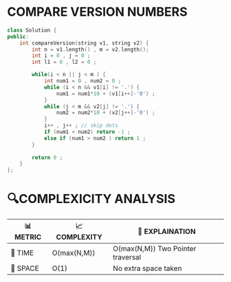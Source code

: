 # COMPARE VERSION NUMBERS 

```cpp
class Solution {
public:
    int compareVersion(string v1, string v2) {
        int n = v1.length() , m = v2.length();
        int i = 0 , j = 0 ;
        int l1 = 0 , l2 = 0 ;

        while(i < n || j < m ) {
            int num1 = 0 , num2 = 0 ;
            while (i < n && v1[i] != '.') {
                num1 = num1*10 + (v1[i++]-'0') ;
            }
            while (j < m && v2[j] != '.') {
                num2 = num2*10 + (v2[j++]-'0') ;
            }
            i++ , j++ ; // skip dots 
            if (num1 < num2) return -1 ;
            else if (num1 > num2 ) return 1 ;
        }
        
        return 0 ;
    }
};
```

# 🔍COMPLEXICITY ANALYSIS

| 📊 METRIC  | 📈 COMPLEXITY	  |  🧩 EXPLAINATION |
|-----------|-------------|------------|
| 🧭 TIME  |     O(max(N,M)) |  O(max(N,M)) Two Pointer traversal    |
| 🧠 SPACE |     O(1) |  No extra space taken |
